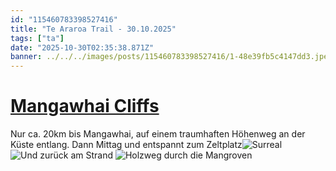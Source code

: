```yaml
---
id: "115460783398527416"
title: "Te Araroa Trail - 30.10.2025"
tags: ["ta"]
date: "2025-10-30T02:35:38.871Z"
banner: ../../../images/posts/115460783398527416/1-48e39fb5c4147dd3.jpeg
---
```


# [Mangawhai Cliffs](../../../images/posts/115460783398527416/1-48e39fb5c4147dd3.jpeg)

Nur ca. 20km bis Mangawhai, auf einem traumhaften Höhenweg an der Küste entlang. Dann Mittag und entspannt zum Zeltplatz![Surreal](../../../images/posts/115460783398527416/2-c2d21582e3d2e59f.jpeg)
![Und zurück am Strand ](../../../images/posts/115460783398527416/3-8325018a59e614ad.jpeg)
![Holzweg durch die Mangroven ](../../../images/posts/115460783398527416/4-fb7d5ff22b1a2d53.jpeg)
